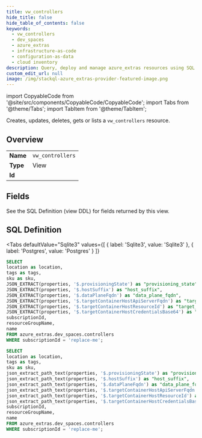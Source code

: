 ```yaml
--- 
title: vw_controllers
hide_title: false
hide_table_of_contents: false
keywords:
  - vw_controllers
  - dev_spaces
  - azure_extras
  - infrastructure-as-code
  - configuration-as-data
  - cloud inventory
description: Query, deploy and manage azure_extras resources using SQL
custom_edit_url: null
image: /img/stackql-azure_extras-provider-featured-image.png
---
```


import CopyableCode from '@site/src/components/CopyableCode/CopyableCode';
import Tabs from '@theme/Tabs';
import TabItem from '@theme/TabItem';

Creates, updates, deletes, gets or lists a <code>vw_controllers</code> resource.

## Overview
<table><tbody>
<tr><td><b>Name</b></td><td><code>vw_controllers</code></td></tr>
<tr><td><b>Type</b></td><td>View</td></tr>
<tr><td><b>Id</b></td><td><CopyableCode code="azure_extras.dev_spaces.vw_controllers" /></td></tr>
</tbody></table>

## Fields

See the SQL Definition (view DDL) for fields returned by this view.

## SQL Definition

<Tabs
defaultValue="Sqlite3"
values={[
{ label: 'Sqlite3', value: 'Sqlite3' },
{ label: 'Postgres', value: 'Postgres' }
]}
>
<TabItem value="Sqlite3">

```sql
SELECT
location as location,
tags as tags,
sku as sku,
JSON_EXTRACT(properties, '$.provisioningState') as "provisioning_state",
JSON_EXTRACT(properties, '$.hostSuffix') as "host_suffix",
JSON_EXTRACT(properties, '$.dataPlaneFqdn') as "data_plane_fqdn",
JSON_EXTRACT(properties, '$.targetContainerHostApiServerFqdn') as "target_container_host_api_server_fqdn",
JSON_EXTRACT(properties, '$.targetContainerHostResourceId') as "target_container_host_resource_id",
JSON_EXTRACT(properties, '$.targetContainerHostCredentialsBase64') as "target_container_host_credentials_base64",
subscriptionId,
resourceGroupName,
name
FROM azure_extras.dev_spaces.controllers
WHERE subscriptionId = 'replace-me';
```

</TabItem>
<TabItem value="Postgres">

```sql
SELECT
location as location,
tags as tags,
sku as sku,
json_extract_path_text(properties, '$.provisioningState') as "provisioning_state",
json_extract_path_text(properties, '$.hostSuffix') as "host_suffix",
json_extract_path_text(properties, '$.dataPlaneFqdn') as "data_plane_fqdn",
json_extract_path_text(properties, '$.targetContainerHostApiServerFqdn') as "target_container_host_api_server_fqdn",
json_extract_path_text(properties, '$.targetContainerHostResourceId') as "target_container_host_resource_id",
json_extract_path_text(properties, '$.targetContainerHostCredentialsBase64') as "target_container_host_credentials_base64",
subscriptionId,
resourceGroupName,
name
FROM azure_extras.dev_spaces.controllers
WHERE subscriptionId = 'replace-me';
```

</TabItem>
</Tabs>
